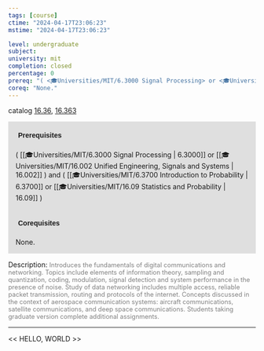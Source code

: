 ```yaml
---
tags: [course]
ctime: "2024-04-17T23:06:23"
mstime: "2024-04-17T23:06:23"

level: undergraduate
subject: 
university: mit
completion: closed
percentage: 0
prereq: "( <🎓Universities/MIT/6.3000 Signal Processing> or <🎓Universities/MIT/16.002 Unified Engineering, Signals and Systems> ) and ( <🎓Universities/MIT/6.3700 Introduction to Probability> or <🎓Universities/MIT/16.09 Statistics and Probability> )"
coreq: "None."
---
```


catalog [16.36](http://student.mit.edu/catalog/m16a.html#16.36), [16.363](http://student.mit.edu/catalog/m16a.html#16.363)

<span style="display: block; padding: 15px; background-color: rgb(100, 100, 100, 0.2);"><font id="m_prereq1422_0" style="display: block; font-family: Arial, sans-serif; font-weight: bold; padding: 5px">Prerequisites</font><br><span id="prereq1422_0">( [[🎓Universities/MIT/6.3000 Signal Processing | 6.3000]] or [[🎓Universities/MIT/16.002 Unified Engineering, Signals and Systems | 16.002]] ) and ( [[🎓Universities/MIT/6.3700 Introduction to Probability | 6.3700]] or [[🎓Universities/MIT/16.09 Statistics and Probability | 16.09]] )</span></span>
<span style="display: block; padding: 15px; background-color: rgb(100, 100, 100, 0.2);"><font id="m_coreq1422_0" style="display: block; font-family: Arial, sans-serif; font-weight: bold; padding: 5px">Corequisites</font><br><span id="coreq1422_0">None.</span></span>

<font style="">Description:</font>
<font style="color: grey; font-size: 0.8rem;">Introduces the fundamentals of digital communications and networking. Topics include elements of information theory, sampling and quantization, coding, modulation, signal detection and system performance in the presence of noise. Study of data networking includes multiple access, reliable packet transmission, routing and protocols of the internet. Concepts discussed in the context of aerospace communication systems: aircraft communications, satellite communications, and deep space communications. Students taking graduate version complete additional assignments.</font>



---

<< HELLO, WORLD >>
